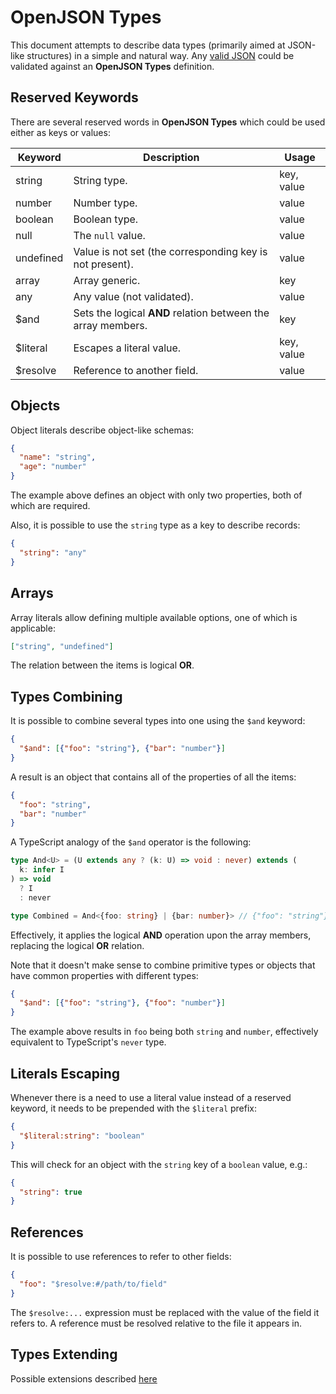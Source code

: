 # OpenJSON Types

This document attempts to describe data types (primarily aimed at JSON-like structures) in a simple and natural way.
Any [valid JSON](https://www.json.org/) could be validated against an **OpenJSON Types** definition.

## Reserved Keywords

There are several reserved words in **OpenJSON Types** which could be used either as keys or values:

| Keyword                   | Description                                                  | Usage      |
| ------------------------- | ------------------------------------------------------------ | ---------- |
| string                    | String type.                                                 | key, value |
| number                    | Number type.                                                 | value      |
| boolean                   | Boolean type.                                                | value      |
| null                      | The `null` value.                                            | value      |
| undefined                 | Value is not set (the corresponding key is not present).     | value      |
| array                     | Array generic.                                               | key        |
| any                       | Any value (not validated).                                   | value      |
| $and <!-- Maybe $all? --> | Sets the logical **AND** relation between the array members. | key        |
| $literal                  | Escapes a literal value.                                     | key, value |
| $resolve                  | Reference to another field.                                  | value      |

## Objects

Object literals describe object-like schemas:

```json
{
  "name": "string",
  "age": "number"
}
```

The example above defines an object with only two properties, both of which are required.

Also, it is possible to use the `string` type as a key to describe records:

```json
{
  "string": "any"
}
```

<!-- TODO: consider validating tuples as objects with integer-like keys, e.g.:

```json
{
  "0": "number",
  "1": "number"
}
```
-->

## Arrays

Array literals allow defining multiple available options, one of which is applicable:

```json
["string", "undefined"]
```

The relation between the items is logical **OR**.

## Types Combining

It is possible to combine several types into one using the `$and` keyword:

```json
{
  "$and": [{"foo": "string"}, {"bar": "number"}]
}
```

A result is an object that contains all of the properties of all the items:

```json
{
  "foo": "string",
  "bar": "number"
}
```

A TypeScript analogy of the `$and` operator is the following:

```ts
type And<U> = (U extends any ? (k: U) => void : never) extends (
  k: infer I
) => void
  ? I
  : never

type Combined = And<{foo: string} | {bar: number}> // {"foo": "string"} & {"bar": "number"} ≡ {"foo": "string", "bar": "number"}
```

Effectively, it applies the logical **AND** operation upon the array members, replacing the logical **OR** relation.

Note that it doesn't make sense to combine primitive types or objects that have common properties with different types:

```json
{
  "$and": [{"foo": "string"}, {"foo": "number"}]
}
```

The example above results in `foo` being both `string` and `number`, effectively equivalent to TypeScript's `never` type.

## Literals Escaping

Whenever there is a need to use a literal value instead of a reserved keyword, it needs to be prepended with the `$literal` prefix:

```json
{
  "$literal:string": "boolean"
}
```

This will check for an object with the `string` key of a `boolean` value, e.g.:

```json
{
  "string": true
}
```

## References

It is possible to use references to refer to other fields:

```json
{
  "foo": "$resolve:#/path/to/field"
}
```

The `$resolve:...` expression must be replaced with the value of the field it refers to.
A reference must be resolved relative to the file it appears in.

<!--
## Json Type

Represents any valid JSON.

Q: Is there a real need to have both `any` and `json`? What else apart from json could be in any and still it is valid? `{array: "undefined"}`?
Anyway, it could be described in terms of **OpenJSON Types** as the following:

```json
[
  "string",
  "number",
  "boolean",
  null,
  {"string": "$resolve:#/"},
  {"array": "$resolve:#/"}
]
```
-->

## Types Extending

Possible extensions described [here](./extensions.md)
